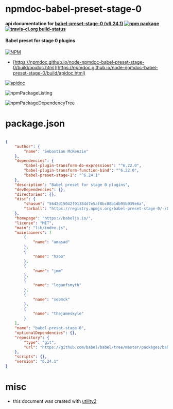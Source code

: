# npmdoc-babel-preset-stage-0

#### api documentation for  [babel-preset-stage-0 (v6.24.1)](https://babeljs.io/)  [![npm package](https://img.shields.io/npm/v/npmdoc-babel-preset-stage-0.svg?style=flat-square)](https://www.npmjs.org/package/npmdoc-babel-preset-stage-0) [![travis-ci.org build-status](https://api.travis-ci.org/npmdoc/node-npmdoc-babel-preset-stage-0.svg)](https://travis-ci.org/npmdoc/node-npmdoc-babel-preset-stage-0)

#### Babel preset for stage 0 plugins

[![NPM](https://nodei.co/npm/babel-preset-stage-0.png?downloads=true&downloadRank=true&stars=true)](https://www.npmjs.com/package/babel-preset-stage-0)

- [https://npmdoc.github.io/node-npmdoc-babel-preset-stage-0/build/apidoc.html](https://npmdoc.github.io/node-npmdoc-babel-preset-stage-0/build/apidoc.html)

[![apidoc](https://npmdoc.github.io/node-npmdoc-babel-preset-stage-0/build/screenCapture.buildCi.browser.%252Ftmp%252Fbuild%252Fapidoc.html.png)](https://npmdoc.github.io/node-npmdoc-babel-preset-stage-0/build/apidoc.html)

![npmPackageListing](https://npmdoc.github.io/node-npmdoc-babel-preset-stage-0/build/screenCapture.npmPackageListing.svg)

![npmPackageDependencyTree](https://npmdoc.github.io/node-npmdoc-babel-preset-stage-0/build/screenCapture.npmPackageDependencyTree.svg)



# package.json

```json

{
    "author": {
        "name": "Sebastian McKenzie"
    },
    "dependencies": {
        "babel-plugin-transform-do-expressions": "^6.22.0",
        "babel-plugin-transform-function-bind": "^6.22.0",
        "babel-preset-stage-1": "^6.24.1"
    },
    "description": "Babel preset for stage 0 plugins",
    "devDependencies": {},
    "directories": {},
    "dist": {
        "shasum": "5642d15042f91384d7e5af8bc88b1db95b039e6a",
        "tarball": "https://registry.npmjs.org/babel-preset-stage-0/-/babel-preset-stage-0-6.24.1.tgz"
    },
    "homepage": "https://babeljs.io/",
    "license": "MIT",
    "main": "lib/index.js",
    "maintainers": [
        {
            "name": "amasad"
        },
        {
            "name": "hzoo"
        },
        {
            "name": "jmm"
        },
        {
            "name": "loganfsmyth"
        },
        {
            "name": "sebmck"
        },
        {
            "name": "thejameskyle"
        }
    ],
    "name": "babel-preset-stage-0",
    "optionalDependencies": {},
    "repository": {
        "type": "git",
        "url": "https://github.com/babel/babel/tree/master/packages/babel-preset-stage-0"
    },
    "scripts": {},
    "version": "6.24.1"
}
```



# misc
- this document was created with [utility2](https://github.com/kaizhu256/node-utility2)

